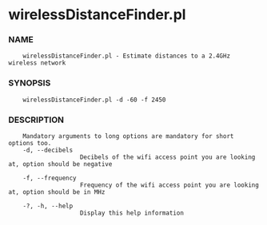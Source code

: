 wirelessDistanceFinder.pl
======================

### NAME
        wirelessDistanceFinder.pl - Estimate distances to a 2.4GHz wireless network

### SYNOPSIS
        wirelessDistanceFinder.pl -d -60 -f 2450

### DESCRIPTION
        Mandatory arguments to long options are mandatory for short options too.
        -d, --decibels
                        Decibels of the wifi access point you are looking at, option should be negative

        -f, --frequency
                        Frequency of the wifi access point you are looking at, option should be in MHz

        -?, -h, --help
                        Display this help information
                        
                        
